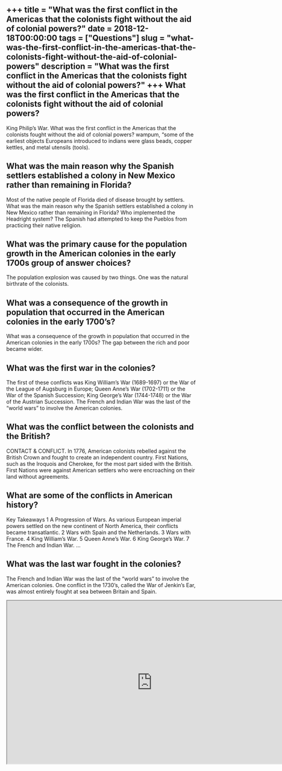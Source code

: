 +++
title = "What was the first conflict in the Americas that the colonists fight without the aid of colonial powers?"
date = 2018-12-18T00:00:00
tags = ["Questions"]
slug = "what-was-the-first-conflict-in-the-americas-that-the-colonists-fight-without-the-aid-of-colonial-powers"
description = "What was the first conflict in the Americas that the colonists fight without the aid of colonial powers?"
+++
What was the first conflict in the Americas that the colonists fight without the aid of colonial powers?
--------------------------------------------------------------------------------------------------------

King Philip’s War. What was the first conflict in the Americas that the colonists fought without the aid of colonial powers? wampum, “some of the earliest objects Europeans introduced to indians were glass beads, copper kettles, and metal utensils (tools).

What was the main reason why the Spanish settlers established a colony in New Mexico rather than remaining in Florida?
----------------------------------------------------------------------------------------------------------------------

Most of the native people of Florida died of disease brought by settlers. What was the main reason why the Spanish settlers established a colony in New Mexico rather than remaining in Florida? Who implemented the Headright system? The Spanish had attempted to keep the Pueblos from practicing their native religion.

What was the primary cause for the population growth in the American colonies in the early 1700s group of answer choices?
-------------------------------------------------------------------------------------------------------------------------

The population explosion was caused by two things. One was the natural birthrate of the colonists.

What was a consequence of the growth in population that occurred in the American colonies in the early 1700’s?
--------------------------------------------------------------------------------------------------------------

What was a consequence of the growth in population that occurred in the American colonies in the early 1700s? The gap between the rich and poor became wider.

What was the first war in the colonies?
---------------------------------------

The first of these conflicts was King William’s War (1689-1697) or the War of the League of Augsburg in Europe; Queen Anne’s War (1702-1711) or the War of the Spanish Succession; King George’s War (1744-1748) or the War of the Austrian Succession. The French and Indian War was the last of the “world wars” to involve the American colonies.

What was the conflict between the colonists and the British?
------------------------------------------------------------

CONTACT &amp; CONFLICT. In 1776, American colonists rebelled against the British Crown and fought to create an independent country. First Nations, such as the Iroquois and Cherokee, for the most part sided with the British. First Nations were against American settlers who were encroaching on their land without agreements.

What are some of the conflicts in American history?
---------------------------------------------------

Key Takeaways 1 A Progression of Wars. As various European imperial powers settled on the new continent of North America, their conflicts became transatlantic. 2 Wars with Spain and the Netherlands. 3 Wars with France. 4 King William’s War. 5 Queen Anne’s War. 6 King George’s War. 7 The French and Indian War. …

What was the last war fought in the colonies?
---------------------------------------------

The French and Indian War was the last of the “world wars” to involve the American colonies. One conflict in the 1730’s, called the War of Jenkin’s Ear, was almost entirely fought at sea between Britain and Spain.

<iframe allow="accelerometer; autoplay; clipboard-write; encrypted-media; gyroscope; picture-in-picture" allowfullscreen="" class="__youtube_prefs__  epyt-is-override  no-lazyload" data-no-lazy="1" data-origheight="433" data-origwidth="770" data-skipgform_ajax_framebjll="" height="433" id="_ytid_11589" loading="lazy" src="https://www.youtube.com/embed/H2Gl4QFA6mA?enablejsapi=1&autoplay=0&cc_load_policy=0&cc_lang_pref=&iv_load_policy=1&loop=0&modestbranding=0&rel=1&fs=1&playsinline=0&autohide=2&theme=dark&color=red&controls=1&" title="YouTube player" width="770"></iframe>
